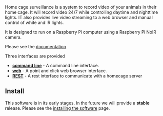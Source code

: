 Home cage surveillance is a system to record video of your animals in their home cage. It will record video 24/7 while controlling daytime and nighttime lights. IT also provides live video streaming to a web browser and manual control of white and IR lights.

It is designed to run on a Raspberry Pi computer using a Raspberry Pi NoIR camera.

Please see the [documentation](http://cudmore.github.io/homecage)

Three interfaces are provided

* **[command line][1]** - A command line interface.
* **[web][2]** - A point and click web browser interface.
* **[REST][3]** - A rest interface to communicate with a homecage server

## Install

This software is in its early stages. In the future we will provide a **stable** release. Please see the [installing the software][4] page.

[1]: http://blog.cudmore.io/homecage/command-line/
[2]: http://blog.cudmore.io/homecage/web-interface/
[3]: http://blog.cudmore.io/homecage/rest-interface/
[4]: http://blog.cudmore.io/homecage/installing-the-software/